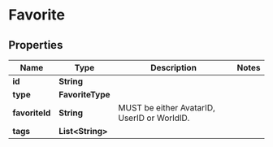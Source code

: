 

# Favorite


## Properties

Name | Type | Description | Notes
------------ | ------------- | ------------- | -------------
**id** | **String** |  | 
**type** | **FavoriteType** |  | 
**favoriteId** | **String** | MUST be either AvatarID, UserID or WorldID. | 
**tags** | **List&lt;String&gt;** |  | 



